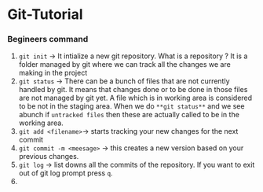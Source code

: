 # Git-Tutorial
### Begineers command
1. `git init` -> It intialize a new git repository. What is a repository ?
            It is a folder managed by git where we can track all the changes we are making in the project
2. `git status` ->  There can be a bunch of files that are not currently handled by git. 
            It means that changes done or to be done in those files are not managed by git yet. A file 
            which is in working area is considered to be not in the staging area. When we do `**git status**`
            and we see abunch if `untracked files` then these are actually called to be in the working area.
3. `git add <filename>`-> starts tracking your new changes for the next commit
4. `git commit -m <meesage>` -> this creates a new version based on your previous changes.
5. `git log` -> list downs all the commits of the repository. If you want to exit out of git log prompt
            press `q`.
6. 

